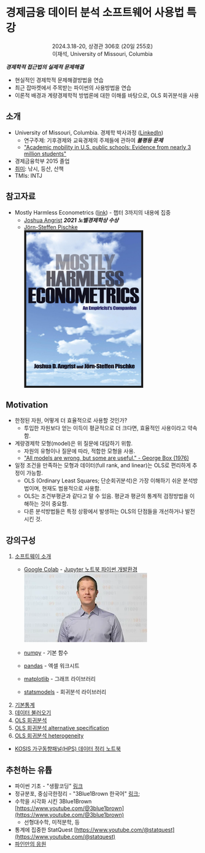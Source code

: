 # 경제금융 데이터 분석 소프트웨어 사용법 특강

<p style="text-align: center;"> 2024.3.18-20, 상경관 306호 (20일 255호)<br>이재석, University of Missouri, Columbia</p>

**_경제학적 접근법의 실제적 문제해결_**  

- 현실적인 경제학적 문제해결방법을 연습
- 최근 잡마켓에서 주목받는 파이썬의 사용방법을 연습
- 이론적 배경과 계량경제학적 방법론에 대한 이해를 바탕으로, OLS 회귀분석을 사용

## 소개

- University of Missouri, Columbia. 경제학 박사과정 ([LinkedIn](nkedin.com/in/seanjaeseoklee/))
  - 연구주제: 기후경제와 교육경제의 주제들에 관하여 **_불평등 문제_**
  - ["Academic mobility in U.S. public schools: Evidence from nearly 3 million students"](https://doi.org/10.1016/j.jpubeco.2023.105016)
- 경제금융학부 2015 졸업
- [취미](https://photos.app.goo.gl/Q8MYyrtTXNLsTiTt8): 낚시, 등산, 산책
- TMIs: INTJ

## 참고자료
- Mostly Harmless Econometrics ([link](https://www.mostlyharmlesseconometrics.com/)) - 챕터 3까지의 내용에 집중
  - [Joshua Angrist](https://www.nobelprize.org/prizes/economic-sciences/2021/angrist/facts/) **_2021 노벨경제학상 수상_**  
  - [Jörn-Steffen Pischke](https://personal.lse.ac.uk/pischke/)  
    <img src="doc\img\MHE_cover.jpg" width="300" height="400" border="5"/>
 <!-- * The Credibility Revolution in Empirical Economics: How Better Research Design Is Taking the Con out of Econometrics ([link](https://www.aeaweb.org/articles?id=10.1257/jep.24.2.3)) **_인과관계 추정의 방법론_** -->

## Motivation

- 한정된 자원, 어떻게 더 효율적으로 사용할 것인가?
  - 투입한 자원보다 얻는 이득이 평균적으로 더 크다면, 효율적인 사용이라고 약속함.
- 계량경제학 모형(model)은 위 질문에 대답하기 위함.
  - 자원의 유형이나 질문에 따라, 적합한 모형을 사용.
  - ["All models are wrong, but some are useful." - George Box (1976)](https://en.wikipedia.org/wiki/All_models_are_wrong)
- 일정 조건을 만족하는 모형과 데이터(full rank, and linear)는 OLS로 편리하게 추정이 가능함. 
  - OLS (Ordinary Least Squares; 단순회귀분석)은 가장 이해하기 쉬운 분석방법이며, 현재도 범용적으로 사용함.
  - OLS는 조건부평균과 같다고 말 수 있음. 평균과 평균의 통계적 검정방법을 이해하는 것이 중요함.
  - 다른 분석방법들은 특정 상황에서 발생하는 OLS의 단점들을 개선하거나 발전 시킨 것.

## 강의구성

 <!-- 1. [강의소개](https://colab.research.google.com/github/SeanJSLee/Teaching_YU_DS_basic_KR/blob/main/Lecture_Intro.ipynb) -->

 1. [소프트웨이 소개](https://colab.research.google.com/github/SeanJSLee/Teaching_YU_DS_basic_KR/blob/main/Lecture_tools.ipynb)
    - [Google Colab](https://colab.research.google.com/) - 
            [Jupyter 노트북 파이썬 개발환경](https://jupyter.org/)
            <!-- Colab -->
            [![colab](https://raw.githubusercontent.com/SeanJSLee/Teaching_YU_DS_basic_KR/main/doc/img/colab_intro.webp)](https://www.youtube.com/watch?v=inN8seMm7UI)

    - [numpy](https://numpy.org/doc/stable/reference/index.html#reference) - 
               기본 함수
    - [pandas](https://pandas.pydata.org/docs/reference/index.html#api) - 
               엑셀 워크시트
    - [matplotlib](https://matplotlib.org/stable/gallery/index.html) - 
               그래프 라이브러리
    - [statsmodels](https://www.statsmodels.org/stable/api.html) - 
               회귀분석 라이브러리
 1. [기본통계](https://colab.research.google.com/github/SeanJSLee/Teaching_YU_DS_basic_KR/blob/main/Lecture_basic_stat.ipynb)
 1. [데이터 불러오기](https://colab.research.google.com/github/SeanJSLee/Teaching_YU_DS_basic_KR/blob/main/Lecture_data_import.ipynb)
 1. [OLS 회귀분석](https://colab.research.google.com/github/SeanJSLee/Teaching_YU_DS_basic_KR/blob/main/Lecture_ols.ipynb)
 1. [OLS 회귀분석 alternative specification](https://colab.research.google.com/github/SeanJSLee/Teaching_YU_DS_basic_KR/blob/main/Lecture_ols_alt_spec.ipynb)
 1. [OLS 회귀분석 heterogeneity](https://colab.research.google.com/github/SeanJSLee/Teaching_YU_DS_basic_KR/blob/main/Lecture_ols_heterogeneity.ipynb)

 <!-- 1. OLS 회귀분석 연습 -->

 - [KOSIS 가구동향패널(HPS) 데이터 정리 노트북](https://colab.research.google.com/github/SeanJSLee/Teaching_YU_DS_basic_KR/blob/main/data/KOSIS_houshold_panel_survey/KOSIS_houshold_panel_survey.ipynb)

 ## 추천하는 유튭
 - 파이썬 기초 - "생활코딩" [링크](https://www.youtube.com/watch?v=-3DHpwy498o&list=PLuHgQVnccGMDtnr4nTSFfmocHL5FeH1xR)
 - 정규분포, 중심극한정리 - "3Blue1Brown 한국어" [링크](https://www.youtube.com/watch?v=SoKjCUcDBf0); 
 - 수학을 시각화 시킨 3Blue1Brown [https://www.youtube.com/@3blue1brown](https://www.youtube.com/@3blue1brown)
    -  선형대수학, 미적분학, 등
 - 통계에 집중한 StatQuest [https://www.youtube.com/@statquest](https://www.youtube.com/@statquest)
 - [파인만의 응원](https://www.youtube.com/watch?v=Cj4y0EUlU-Y)